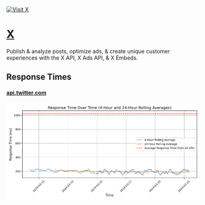 [![Visit X](imagePreview.png)](https://developer.x.com)

# [X](https://developer.x.com)

Publish & analyze posts, optimize ads, & create unique customer experiences with the X API, X Ads API, & X Embeds.

## Response Times

#### [api.twitter.com](https://api.twitter.com)

![api.twitter.com](response-time-charts/api.twitter.com.png)
